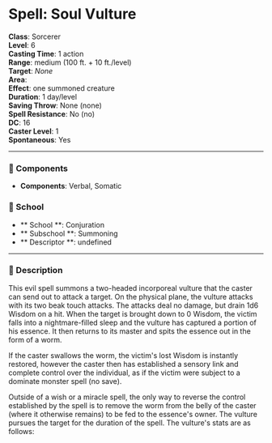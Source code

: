 
# Spell: Soul Vulture
**Class**: Sorcerer  
**Level**: 6  
**Casting Time**: 1 action  
**Range**: medium (100 ft. + 10 ft./level)  
**Target**: _None_  
**Area**:   
**Effect**: one summoned creature  
**Duration**: 1 day/level  
**Saving Throw**: None (none)  
**Spell Resistance**: No (no)  
**DC**: 16  
**Caster Level**: 1  
**Spontaneous**: Yes

---

### 🔮 Components
- **Components**: Verbal, Somatic

### 🏫 School
- ** School **: Conjuration
- ** Subschool **: Summoning
- ** Descriptor **: undefined
---

### 📜 Description
This evil spell summons a two-headed incorporeal vulture that the caster can send out to attack a target. On the physical plane, the vulture attacks with its two beak touch attacks. The attacks deal no damage, but drain 1d6 Wisdom on a hit. When the target is brought down to 0 Wisdom, the victim falls into a nightmare-filled sleep and the vulture has captured a portion of his essence. It then returns to its master and spits the essence out in the form of a worm.

If the caster swallows the worm, the victim's lost Wisdom is instantly restored, however the caster then has established a sensory link and complete control over the individual, as if the victim were subject to a dominate monster spell (no save). 

Outside of a wish or a miracle spell, the only way to reverse the control established by the spell is to remove the worm from the belly of the caster (where it otherwise remains) to be fed to the essence's owner. The vulture pursues the target for the duration of the spell. The vulture's stats are as follows:
